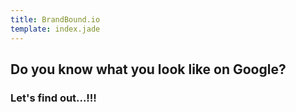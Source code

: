 ```yaml
---
title: BrandBound.io
template: index.jade
---
```


## Do you know what you look like on Google?
### Let's find out...!!!